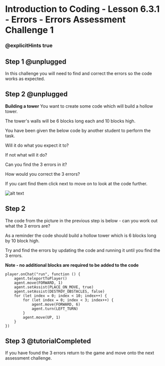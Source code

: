 # Introduction to Coding - Lesson 6.3.1 - Errors - Errors Assessment Challenge 1
### @explicitHints true

## Step 1 @unplugged
In this challenge you will need to find and correct the errors so the code works as expected.

## Step 2 @unplugged
**Building a tower**
You want to create some code which will build a hollow tower.

The tower's walls will be 6 blocks long each and 10 blocks high.

You have been given the below code by another student to perform the task.

Will it do what you expect it to?

If not what will it do?

Can you find the 3 errors in it?

How would you correct the 3 errors?

If you cant find them click next to move on to look at the code further.

![alt text](https://intro.codingcredentials.com/Lesson5/6.3.1/images/1.jpg?raw=true "Errors")

## Step 2 
The code from the picture in the previous step is below - can you work out what the 3 errors are?

As a reminder the code should build a hollow tower which is 6 blocks long by 10 block high.

Try and find the errors by updating the code and running it until you find the 3 errors. 

**Note - no additional blocks are required to be added to the code**
```template
player.onChat("run", function () {
    agent.teleportToPlayer()
    agent.move(FORWARD, 1)
    agent.setAssist(PLACE_ON_MOVE, true)
    agent.setAssist(DESTROY_OBSTACLES, false)
    for (let index = 0; index < 10; index++) {
        for (let index = 0; index < 3; index++) {
            agent.move(FORWARD, 6)
            agent.turn(LEFT_TURN)
        }
        agent.move(UP, 1)
    }
})
```

## Step 3 @tutorialCompleted
If you have found the 3 errors return to the game and move onto the next assessment challenge.
